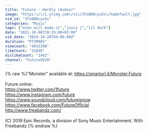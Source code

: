 ```yaml
---
title: "Future - Hardly (Audio)"
image: "https:\/\/i.ytimg.com\/vi\/3ToQHDcyuSs\/hqdefault.jpg"
vid_id: "3ToQHDcyuSs"
categories: "Music"
tags: ["mike will made-it","juicy j","lil durk"]
date: "2021-10-06T19:29:08+03:00"
vid_date: "2019-10-28T04:00:00Z"
duration: "PT2M40S"
viewcount: "4015396"
likeCount: "31840"
dislikeCount: "1442"
channel: "FutureVEVO"
---
```

{% raw %}&quot;Monster&quot; available at: <a rel="nofollow" target="blank" href="https://smarturl.it/Monster.Future">https://smarturl.it/Monster.Future</a><br /><br />Future online:<br /><a rel="nofollow" target="blank" href="https://www.twitter.com/1future">https://www.twitter.com/1future</a><br /><a rel="nofollow" target="blank" href="https://www.instagram.com/future">https://www.instagram.com/future</a><br /><a rel="nofollow" target="blank" href="https://www.soundcloud.com/futureisnow">https://www.soundcloud.com/futureisnow</a><br /><a rel="nofollow" target="blank" href="https://www.facebook.com/FutureOfficial">https://www.facebook.com/FutureOfficial</a><br /><a rel="nofollow" target="blank" href="http://www.freebandz.com/">http://www.freebandz.com/</a><br /><br />(C) 2019 Epic Records, a division of Sony Music Entertainment. With Freebandz.{% endraw %}
